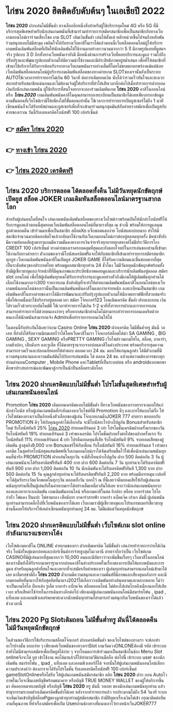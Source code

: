 # ไก่ชน 2020  ฮิตติดอับดับต้นๆ ในเอเชียปี 2022

**ไก่ชน 2020** ฝากเล่นไม่มีขั้นต่ำ  ทางเลือกอีกหนึ่งสิ่งสำหรับผู้ใช้บริการยุคใหม่ 4G หรือ 5G ที่มีบริการสุดพิเศษสำหรับนักเล่นเกมพนันที่เข้ามาร่วมทำรายการสมัครสมาชิกเพื่อเป็นสมาชิกกับทางเว็บเกมออนไลน์เราร่วมเสี่ยงโชค เกม SLOT  เติมเงินขั้นต่ำ เล่นได้ตั้งแต่ หลักหน่วยขึ้นไปจนถึงหลักพัน ร่วมสนุกแบบไม่มีสะดุด เพลินใจไปกับทางเว็บคาสิโนเราได้แล้วตอนนี้เว็บสล็อตออนไลน์ผู้ให้บริการเกมพนันเดิมพันสล็อตที่เปิดให้นักเดิมพันได้ใช้งานมาอย่างยาวนานมากกว่า 5 ปี มีภาพรูปแบบที่ดูสมจจริง รูปแบบ 3 D
อีกทั้งทางเว็บพนันเรายังมี มือหนึ่งด้านการสร้างเว็บที่คอยบริการและดูแล  รวมไปถึงปรับปรุงและพัฒนารูปแบบตัวเกมให้มีความน่าใช้งานและมีประสิทธิภาพอยู่สม่ำเสมอ เพื่อที่ให้สมาชิกที่เข้ามาใช้บริการได้รับการต้อนรับจากทางเว็บเกมพนันเราอย่างเต็มที่โดยไม่ขาดตกบกพร่องแม้แต่น้อย เว็บเดิมพันสล็อตออนไลน์ผู้บริการเกมเดิมพันสล็อตของทางค่ายเกม  SLOTของเรานั้นยังเป็นระบบ AUTOใช้เวลาการทำรายการไม่เกิน 60 วินาที ต่อการเติมยอดเงิน นับได้ว่ารวดเร็วทันใจและสะดวกสบายสำหรับสมาชิกแน่นอนและไม่ต้องแจ้งผู้ให้บริการที่ทำให้เสียเวลาอีกต่อไปเมื่อทำรายการฝากยอดเงินกับนักเล่นเกมพนัน
ผู้ใช้บริการที่สนใจอยากจะลองร่วมเดิมพันเกม **ไก่ชน 2020** คาสิโนออนไลน์ หรือ ***ไก่ชน 2020*** เกมเดิมพันพนันคาสิโนคุณสามารถลงทะเบียนเป็นสมาชิกได้เลยเพียงกรอกข้อมูลตามขั้นตอนที่เว็บไซต์เรามีให้เพียงไม่กี่ขั้นตอนเท่านั้น ใช้เวลาการทำรายการเปิดยูสเซอร์ไม่ถึง 1 นาทีเซียนพนันก็จะได้รับรหัสผ่านและยูสเซอร์เพื่อที่จะเข้ามาร่วมสนุกสุดมันส์กับค่ายเราสมัครเพื่อเปิดยูสกับค่ายของเราณ วันนี้รับเลยเครดิตโบนัสฟรี 100 เปอร์เซ็นต์ 

## 👉 [สมัคร ไก่ชน 2020](https://archa888.com/)
## 👉 [ทางเข้า ไก่ชน 2020](https://archa888.com/)
## 👉 [ไก่ชน 2020 เครดิตฟรี](https://archa888.com/)

## ไก่ชน 2020 บริการตลอด ได้ตลอดทั้งคืน ไม่มีวันหยุดนักขัตฤกษ์เปิดยูส สล็อต JOKER เกมเดิมพันสล็อตออนไลน์มาตรฐานสากลโลก

สำหรับผู้เล่นคนใดที่สนใจ เล่นเกมพนันเดิมพันสล็อตของทางเว็บไซต์เราพร้อมเปิดให้นักล่าโบนัสฟรีได้รับการดูแลแล้วตอนนี้สุดยอดเว็บเดิมพันสล็อตออนไลน์ที่มาแรงที่สุด ณ ช่วงนี้ พร้อมให้การดูแลคุณลูกค้าตลอดคืน เข้าร่วมมาเพื่อเป็นสมาชิก สล็อตXo แจ็กพอตแตกง่าย โบนัสแตกบ่อยมาก ทำให้มีสมาชิกจำนวนมากติดอกติดใจแล้วกลับมาใช้งานกับเว็บเกมออนไลน์เราต่ออยู่ตลอดทุกครั้ง มิหนำซ้ำยังมีความปลอดภัยสูงมากๆแถมมีความมั่นคงทางการเงินจ่ายจริงทุกบาททุกสตางค์ไม่มีประวัติการโกง CREDIT 100 เปอร์เซ็นต์ ทางค่ายของเราครอบคลุมที่สุดและยังตอบโจทย์ในการเล่นของท่านที่เข้ามาใช้งานกับทางค่ายเรา
ตัวเกมของเรามีโบนัสเครดิตฟรีแจกให้กับสมาชิกที่เข้ามาทำรายการสมัครสมาชิกทุกยูส เว็บเกมเดิมพันพนันคาสิโนเปิดยูส JOKER GAME ที่ได้รับความนิยมและชื่นชอบมากที่สุดเป็นระดับต้นๆของประเทศไทย พร้อมดูแลสมาชิกทุกท่าน 24 ชั่วโมง ไม่มีวันหยุดนักขัตฤกษ์พร้อมทั้งยังมีผู้เชี่ยวชาญและเจ้าหน้าที่ที่มีคุณภาพและประสิทธิภาพคอยดูแลและบริการนักเดิมพันอยู่ตลอด สมัคร slot ออนไลน์ เพื่อให้ผู้เดิมพันทุกคนได้รับการบริการและดูแลอย่างทั่วถึงมีเกมให้ผู้เดิมพันทุกท่านได้เลือกใช้งานมากกว่า300 รายการเกม
สิ่งสำคัญที่จะทำให้ค่ายเกมเดิมพันพนันคาสิโนออนไลน์ของเว็บเกมพนันออนไลน์ของเรานั้นเป็นเกมเดิมพันพนันคาสิโนแตกง่ายจ่ายหนัก ลงทะเบียนเป็นสมาชิก  เกมเดิมพันคาสิโนทางค่ายของเราได้มีการพัฒนาและปรับปรุงรูปแบบตัวเกมให้มีภาพกราฟฟิกที่สวยสมจริงเพื่อให้เกมนั้นน่าใช้บริการอยู่ตลอดเวลา สมัคร โจ๊กเกอร์123 โอนเติมเครดิต ขั้นต่ำ ฝากและถอน เงินได้รวดเร็วด้วยระบบอัตโนมัติ ใช้เวลาทำรายการไม่เกิน 1-2 นาทีทั้งรายการฝากและรายการถอนสามารถทำรายการได้ด้วยตนเองง่ายๆ หรือหากสมาชิกท่านใดไม่สามารถทำรายการถอนเคดริตด้วยตนเองได้นักพนันสามารถแจ้ง Adminเพื่อทำรายการถอนเงินให้ได้

ในตอนนี้รับประกันได้เลยว่าเกม  Casino Online **ไก่ชน 2020** ฝากเครดิต ไม่มีขั้นต่ำทรู มันนี่ วอเลท ที่กำลังได้รับความนิยมเลยก็ว่าได้โดยเว็บคาสิโนเรา โจ๊กเกอร์สล็อตได้นำ SA GAMING , BIG GAMING , SEXY GAMING หรือPRETTY GAMING เว็บไซต์รวมเกมไฮโล, สล็อต, บาคาร่า, เกมยิงปลา, เสือมังกร และรูเล็ต ที่ได้มาตรฐานจากจากบ่อนคาสิโนต่างประเทศ พร้อมบริการสุดความสามารถรวดเร็วและปลอดภัยคอยให้คำตอบ ตลอดเวลา 24 ชม. มอบให้แก่คุณลูกค้า ได้มีตัวเกมที่มีความสนุกสนานและความมันส์มันไปกับการเล่นพนัน ได้ ตลอด 24 ชม. แล้วแต่ความต้องการของทุกท่านผ่านบนComputer , Mobile Phone และTabletที่เป็นระบบios หรือ androidแบบพกพา ศึกษาประสบการณ์และพัฒนาสู่การเป็นนักปั่นสล็อตระดับโลก

## ไก่ชน 2020 ฝากเครดิตแบบไม่มีขั้นต่ำ โปรโมชั่นสุดพิเศษสำหรับผู้เล่นเกมพนันออนไลน์

 Promotion  **ไก่ชน 2020** เติมถอนเครดิตแบบไม่มีขั้นต่ำ ที่ทางเว็บพนันของเราอยากจะมอบให้แก่  นักล่าโบนัส หรือผู้เล่นเกมพนันที่กำลังมองหาเว็บไซต์ที่มี  Promotion ดีๆ และการให้แบบไม่กั๊ก ให้เว็บไซต์ของทางเราเป็นอีกหนึ่งตัวเลือกของผู้เล่น โจ๊กเกอเกมมิ่งJOKER 777 ค่ายเรา ขอบอกกับ PROMOTION ดีๆ ให้กับคุณลูกค้าได้เลือกกัน จะมีโบนัสอะไรบ้างไปดูกัน
Bonusสำหรับสมาชิกใหม่ รับโบนัสทันที 25% [ไก่ชน 2020](https://archa888.com/) ทำยอดเทิร์นแค่ 3 เท่า
โปรโมชั่นเครดิตฝากครั้งแรกของวัน รับโบนัสทันที 19% ทำยอดเทิร์นแค่ 3 เท่าของเครดิต
โปรโมชั่นฝากครั้งต่อไปของฝากครั้งแรก รับโบนัสทันที 11% ทำยอดเทิร์นแค่ 4 เท่า
โปรคืนยอดทุนที่เสีย รับโบนัสทันที 9% จากยอดเสียของผู้เดิมพัน สูงสุดถึง9,000 บาท
Bonusแชร์ให้กับเพื่อน รับโบนัสทันที 16% ทำยอดเทิร์นแค่ 1 เท่าของเครดิต
ในสุดท้ายโบนัสสุดแสนพิศษที่เว็บเกมออนไลน์เราได้จัดเตรียมขึ้นไว้ให้เพื่อนักเล่นเกมพนันทุกคนที่น่ารัก  PROMOTION ฝากเล่นในทุกวัน จะมีสิ่งไหนบ้างไปดูกัน
ฝาก 500 ติดต่อกัน 3 วัน ผู้เล่นเกมพนันจะได้รับเครดิตฟรีทันที 400 บาท
ฝาก 600 ติดต่อกัน 7 วัน ทุกท่านจะได้รับเครดิตฟรีทันที 900 บาท
ฝาก 1,000 ติดต่อกัน 10 วัน นักเดิมพันจะได้รับเครดิตฟรีทันที 1,300 บาท
ฝาก 500 ติดต่อกัน 15 วัน คุณลูกค้าทุกท่านจะได้รับเครดิตฟรีทันที 2,200 บาท
พร้อมมีการหมุนวงล้อที่จะได้ลุ้นรับรางวัลแจ็กพอตในทุกๆวัน ตลอดทั้งวัน บอกไว้ ณ ที่นี้เลยว่าคืนยอดเสียให้กับผู้เล่นเกมพนันทุกท่านที่เป็นผู้เล่นกับในค่ายเกมเราได้อย่างเต็มเหนี่ยวกันไปเลย หากว่านักเล่นเกมพนันอยากลองและอยากจะลงเดิมพัน เกมเดิมพันออนไลน์ หรือเกมคาสิโนสด ยิงปลา สล็อต บาคาร่าสด ไฮโล กำถั่ว ไพ่แคง ปั่นแปะ ไพ่สามกอง เสือมังกร บาคาร่าสายฟ้า บาคาร่า แบ็คแจ๊ค เก้าเก ดัมมี่ ผู้เล่นพนันทุกท่านสามารถคลิ๊กไปที่เว็บพนันของเราได้เลย เว็บเกมเรามีผู้เชี่ยวชาญและโปรแกรมเมอร์เชี่ยวชาญด้านนี้คอยให้บริการให้เหล่าเซียนพนันทุกท่านอยู่ 24 ชม. ไม่มีแม้แต่วันหยุดนักขัตฤกษ์

## ไก่ชน 2020 ฝากเครดิตแบบไม่มีขั้นต่ำ  เว็บไซต์เกม slot online กำลังมาแรงแซงทางโค้ง

เว็บไซต์เกมคาสิโน ONLINE ค่ายเกมของเรา ฝากเติมเครดิต ไม่มีขั้นต่ำ เล่นง่ายทำรายการง่ายได้เงินจริง โบนัสใหญ่แตกบ่อยและเปอร์เซ็นต์การจ่ายสูงสุดในเวลานี ค่ายเราถือว่าเป็น เว็บไซต์เกม CASINOที่มีผู้เล่นมากที่สุดมากกว่า 10,000 คนและมีอัตราว่าจะเพิ่มขึ้นเรื่อยๆ เว็บคาสิโนออนไลน์ของเรานั้นยังได้รับจากมาตราฐานจากบ่อนคาสิโนต่างประเทศในเรื่องของการเปิดให้แทงพนันและการดูแล สำหรับคุณลูกค้าที่สนใจและอยากที่จะสมัครกับค่ายของเรา ผู้เล่นทุกท่านสามารถแอดไลน์เข้ามาได้เลย
	มาลิ้มรสชาติถึง **ไก่ชน 2020** ตัวเกมมีความสนุกและความมันส์ที่มีภาพและเสียงสุดอลังการ และมีเกมยอดฮิตที่มาแรงให้กับสุดฮิตที่มาแรง2021ได้เลือกวางเดิมพันอย่างล้นหลามและหลากหลาย  ไม่ว่าจะเป็นเกมไฮโล ป๊อกเด้ง รูเล็ต บาคาร่า แบ็กแจ๊ค สล็อตออนไลน์ ไม่ต้องไปเล่นไกลถึงเมืองนอกให้เสียเวลา หรือเสียค่าใช้จ่ายในการเดินทางอีกต่อไป เพียงแค่ผู้เล่นเกมพนันออนไลน์มีสมาร์ทโฟน , ipad , แท็บเลต และคอมพิวเตอร์พกพาสะดวกนักพนันทุกท่านก็สามารถร่วมสนุกกับเว็บพนันของเราได้แล้วช่วงเวลานี้

## ไก่ชน 2020  Pg Slotเติมถอน ไม่มีขั้นต่ำทรู มันนี่ได้ตลอดคืน ไม่มีวันหยุดนักขัตฤกษ์

ในส่วนของวิธีการใช้บริการเกมสล็อตโจ๊กเกอร์ ฝากเครดิตขั้นต่ำ ของเว็บไซต์ของทางเรา จะต้องทำอะไรบ้างนั้น แบบง่าย ๆ เพียงแค่เว็บพนันของทางเราSlot เกมวัดดวงONLONEต้องมี รหัส เข้าระบบ ถ้ายังไม่มีสามารถสมัครเพื่อเปิดยูสได้ง่าย ๆ จากโหมดการเข้าร่วมมาเป็นสมาชิกในช่อง Menu Slot onlineจึงจะได้ ยูส เข้าใช้งาน พอได้มาแล้วก็ให้ทำตามวิธีผ่านมือถือ ต่อไปนี้
เข้าระบบ user  ของนักเดิมพัน สมาร์ทโฟน , ipad , แท็บเลต และคอมพิวเตอร์ก็ได้
จากนั้นให้ผู้เล่นเกมพนันออนไลน์เลือกความประสงค์ว่า ต้องการจะได้รับโปรโมชั่น รับเลยเครดิตโบนัสฟรี 100 เปอร์เซ็นต์  gameSlotOnlineหรือไม่รับ
ให้ผู้เล่นเกมพนันสมัครสมาชิก คลิก **ไก่ชน 2020** ฝาก ถอน Autoไว ภาพในเว็บจะขึ้นเลขบัญชีพร้อมธนาคาร หรือบัญชี TRUE MONEY WALLET ของผู้ให้บริการขึ้นมา
คัดลอกหมายเลขบัญชี หรือบัญชี **ไก่ชน 2020** ทรู มันนี่ วอเลท ของนักเล่นเกมพนันทุกท่าน แล้วทำธุรกรรมระบบฝากเติมเครดิตขั้นต่ำได้เลย
หลังจากทำรายการแล้ว รอประมาณไม่ถึง 54 วินาที ระบบจะเติมเงินเข้าบัญชีสล็อตPgของลูกค้าทุกท่านผู้สมัครสมาชิก
ถ้ามีปัญหาเรื่องเงินไม่เข้า กรุณาติดต่อทีมงานที่คุณภาพ ที่ทำเรื่องสมัครเพื่อเปิด Userผ่านช่องทางที่แนบเอาไว้ทางหน้าเว็บJOKER777


